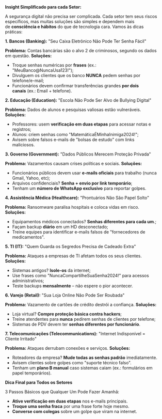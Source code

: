 ﻿**Insight Simplificado para cada Setor:**

A segurança digital não precisa ser complicada. Cada setor tem seus riscos específicos, mas muitas soluções são simples e dependem mais de **consciência e hábitos** do que de tecnologia cara. Vamos às dicas práticas:

**1. Bancos (Banking):** "Seu Caixa Eletrônico Não Pode Ter Senha Fácil"

**Problema:** Contas bancárias são o alvo 2 de criminosos, segundo os dados em questão.
**Soluções:**

- Troque senhas numéricas por **frases** (ex.: "MeuBanco@NuncaUsa123!");
- Divulguem os clientes que os banco **NUNCA** pedem senhas por telefone/e-mail;
- Funcionários devem confirmar transferências grandes **por dois canais** (ex.: Email + telefone).

**2. Educação (Education):** "Escola Não Pode Ser Alvo de Bullying Digital"

**Problema:** Dados de alunos e pesquisas valiosas estão vulneráveis.
**Soluções:**

- Professores: usem **verificação em duas etapas** para acessar notas e registros;
- Alunos: criem senhas como "MatemáticaÉMinhaInimiga2024!";
- Avisem sobre falsos e-mails de "bolsas de estudo" com links maliciosos.

**3. Governo (Government):** "Dados Públicos Merecem Proteção Privada"

**Problema:** Vazamentos causam crises políticas e sociais.
**Soluções:**

- Funcionários públicos devem usar **e-mails oficiais** para trabalho (nunca Gmail, Yahoo, etc);
- Arquivos confidenciais? **Senha + envio por link temporário**;
- Tenham um **número de WhatsApp exclusivo** para reportar golpes.

**4. Assistência Médica (Healthcare):** "Prontuários Não São Papel Solto"

**Problema:** Ransomware paralisa hospitais e coloca vidas em risco.
**Soluções:**

- Equipamentos médicos conectados? **Senhas diferentes para cada um**.;
- Façam backup **diário** em um HD desconectado;
- Treine equipes para identificar e-mails falsos de "fornecedores de medicamentos".

**5. TI (IT):** "Quem Guarda os Segredos Precisa de Cadeado Extra"

**Problema:** Ataques a empresas de TI afetam todos os seus clientes.
**Soluções:**

- Sistemas antigos? **Isole-os** da internet;
- Use frases como "NuncaCompartilheSuaSenha2024!" para acessos administrativos;
- Teste backups **mensalmente** – não espere o pior acontecer.

**6. Varejo (Retail):** "Sua Loja Online Não Pode Ser Roubada"

**Problema:** Vazamento de cartões de crédito destrói a confiança.
**Soluções:**

- Loja virtual? **Compre proteção básica contra hackers**;
- Treine atendentes para **nunca** pedirem senhas de clientes por telefone;
- Sistemas de PDV devem ter **senhas diferentes por funcionário**.

**7. Telecomunicações (Telecommunications):** "Internet Indisponível = Cliente Irritado"

**Problema:** Ataques derrubam conexões e serviços.
**Soluções:**

- Roteadores da empresa? **Mude todas as senhas padrão** imediatamente.
- Avisem clientes sobre golpes como "suporte técnico falso".
- Tenham um **plano B manual** caso sistemas caiam (ex.: formulários em papel temporários).

**Dica Final para Todos os Setores**

3 Passos Básicos que Qualquer Um Pode Fazer Amanhã:

- **Ative verificação em duas etapas** nos e-mails principais.
- **Troque uma senha fraca** por uma frase forte hoje mesmo.
- **Converse com colegas** sobre um golpe que viram na internet.

